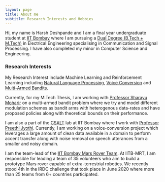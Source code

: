 ```yaml
---
layout: page
title: About me
subtitle: Research Interests and Hobbies
---
```


Hi, my name is Harsh Deshpande and I am a final year undergraduate student at [IIT Bombay](http://www.iitb.ac.in/) where I am pursuing a [Dual Degree (B.Tech + M.Tech)](http://www.iitb.ac.in/newacadhome/dualdegree.jsp) in Electrical Engineering specialising in Communication and Signal Processing. I have also completed my minor in Computer Science and Engineering.


### Research Interests

My Research Interest include Machine Learning and Reinforcement Learning including [Natural Language Processing](https://en.wikipedia.org/wiki/Natural_language_processing), [Voice Conversion](https://paperswithcode.com/task/voice-conversion) and [Multi-Armed Bandits](https://en.wikipedia.org/wiki/Multi-armed_bandit).

Currently, for my M.Tech Thesis, I am working with [Professor Sharayu Moharir](https://sites.google.com/site/sharayumoharir/) on a multi-armed bandit problem where we try and model different modulation schemes as bandit arms with heterogenous data-rates and have proposed policies along with theoretical bounds on their performance.

I am also a part of the [CSALT](https://www.cse.iitb.ac.in/~pjyothi/csalt/) lab at IIT Bombay where I work with [Professor Preethi Jyothi](https://www.cse.iitb.ac.in/~pjyothi/). Currently, I am working on a voice-conversion project which leverages a large amount of clean data available in a domain to perform accent transfer along with noise removal on speech utterances from a smaller and noisy domain.

I am the team-lead of the [IIT Bombay Mars Rover Team](https://iitbmartian.github.io/). At IITB-MRT, I am responsible for leading a team of 35 volunteers who aim to build a prototype Mars rover capable of extra-terrestrial robotics. We recently stood 4th in the IRDC challenge that took place in June 2020 where more than 25 teams from 6+ countries participated.
